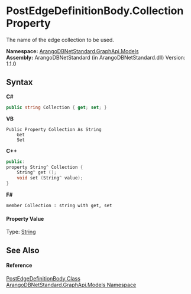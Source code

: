# PostEdgeDefinitionBody.Collection Property 
 

The name of the edge collection to be used.

**Namespace:**&nbsp;<a href="6fb2338d-d8f7-f9c1-2056-1702fe9bf954">ArangoDBNetStandard.GraphApi.Models</a><br />**Assembly:**&nbsp;ArangoDBNetStandard (in ArangoDBNetStandard.dll) Version: 1.1.0

## Syntax

**C#**<br />
``` C#
public string Collection { get; set; }
```

**VB**<br />
``` VB
Public Property Collection As String
	Get
	Set
```

**C++**<br />
``` C++
public:
property String^ Collection {
	String^ get ();
	void set (String^ value);
}
```

**F#**<br />
``` F#
member Collection : string with get, set

```


#### Property Value
Type: <a href="https://docs.microsoft.com/dotnet/api/system.string" target="_blank" rel="noopener noreferrer">String</a>

## See Also


#### Reference
<a href="ec8fbb52-e126-4a26-fe18-84f56c94f740">PostEdgeDefinitionBody Class</a><br /><a href="6fb2338d-d8f7-f9c1-2056-1702fe9bf954">ArangoDBNetStandard.GraphApi.Models Namespace</a><br />